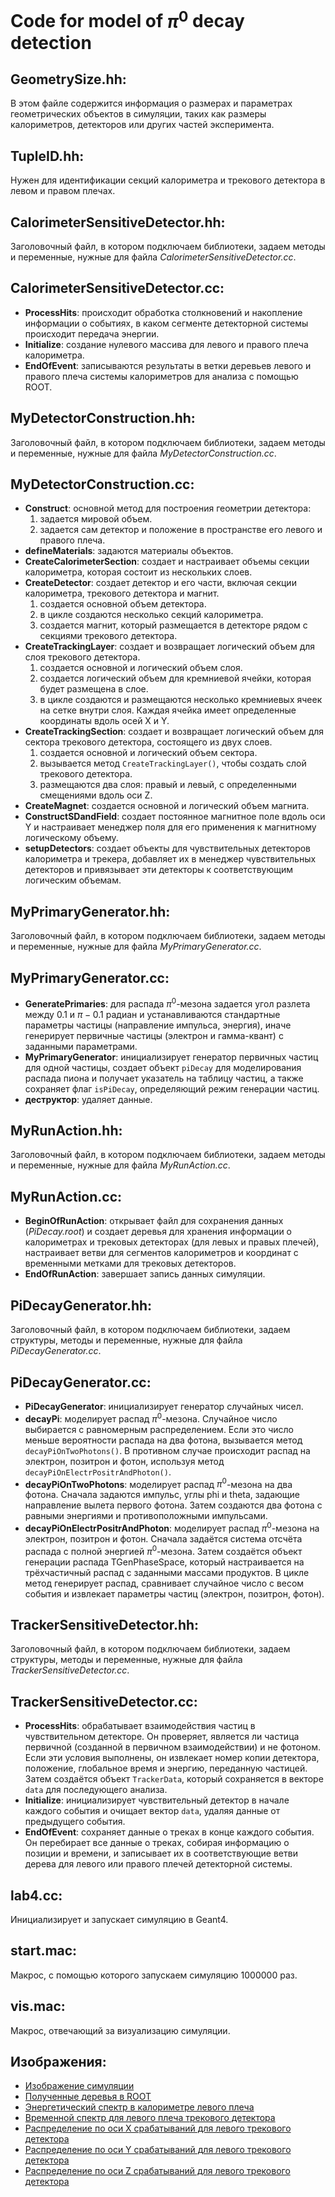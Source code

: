 # Code for model of $\pi^0$ decay detection 

## GeometrySize.hh:
В этом файле содержится информация о размерах и параметрах геометрических объектов в симуляции, таких как размеры калориметров, детекторов или других частей эксперимента.

## TupleID.hh:
Нужен для идентификации секций калориметра и трекового детектора в левом и правом плечах.

## CalorimeterSensitiveDetector.hh:
Заголовочный файл, в котором подключаем библиотеки, задаем методы и переменные, нужные для файла *CalorimeterSensitiveDetector.cc*.

## CalorimeterSensitiveDetector.cc:
- **ProcessHits**: происходит обработка столкновений и накопление информации о событиях, в каком сегменте детекторной системы происходит передача энергии.
- **Initialize**: создание нулевого массива для левого и правого плеча калориметра.
- **EndOfEvent**: записываются результаты в ветки деревьев левого и правого плеча системы калориметров для анализа с помощью ROOT.

## MyDetectorConstruction.hh:
Заголовочный файл, в котором подключаем библиотеки, задаем методы и переменные, нужные для файла *MyDetectorConstruction.cc*.

## MyDetectorConstruction.cc:
- **Construct**: основной метод для построения геометрии детектора:
    1. задается мировой объем.
    2. задается сам детектор и положение в пространстве его левого и правого плеча.
- **defineMaterials**: задаются материалы объектов.
- **CreateCalorimeterSection**: создает и настраивает объемы секции калориметра, которая состоит из нескольких слоев.
- **CreateDetector**: создает детектор и его части, включая секции калориметра, трекового детектора и магнит.
    1. создается основной объем детектора.
    2. в цикле создаются несколько секций калориметра.
    3. создается магнит, который размещается в детекторе рядом с секциями трекового детектора.
- **CreateTrackingLayer**: создает и возвращает логический объем для слоя трекового детектора.
    1. создается основной и логический объем слоя.
    2. создается логический объем для кремниевой ячейки, которая будет размещена в слое.
    3. в цикле создаются и размещаются несколько кремниевых ячеек на сетке внутри слоя. Каждая ячейка имеет определенные координаты вдоль осей X и Y.
- **CreateTrackingSection**: создает и возвращает логический объем для сектора трекового детектора, состоящего из двух слоев.
    1. создается основной и логический объем сектора.
    2. вызывается метод `CreateTrackingLayer()`, чтобы создать слой трекового детектора.
    3. размещаются два слоя: правый и левый, с определенными смещениями вдоль оси Z.
- **CreateMagnet**: создается основной и логический объем магнита.
- **ConstructSDandField**: создает постоянное магнитное поле вдоль оси Y и настраивает менеджер поля для его применения к магнитному логическому объему. 
- **setupDetectors**: создает объекты для чувствительных детекторов калориметра и трекера, добавляет их в менеджер чувствительных детекторов и привязывает эти детекторы к соответствующим логическим объемам.

## MyPrimaryGenerator.hh:
Заголовочный файл, в котором подключаем библиотеки, задаем методы и переменные, нужные для файла *MyPrimaryGenerator.cc*.

## MyPrimaryGenerator.cc:
- **GeneratePrimaries**: для распада $\pi^0$-мезона задается угол разлета между 0.1 и $\pi-0.1$ радиан и устанавливаются стандартные параметры частицы (направление импульса, энергия), иначе генерирует первичные частицы (электрон и гамма-квант) с заданными параметрами.
- **MyPrimaryGenerator**: инициализирует генератор первичных частиц для одной частицы, создает объект `piDecay` для моделирования распада пиона и получает указатель на таблицу частиц, а также сохраняет флаг `isPiDecay`, определяющий режим генерации частиц.
- **деструктор**: удаляет данные.

## MyRunAction.hh:
Заголовочный файл, в котором подключаем библиотеки, задаем методы и переменные, нужные для файла *MyRunAction.cc*.

## MyRunAction.cc:
- **BeginOfRunAction**: открывает файл для сохранения данных (*PiDecay.root*) и создает деревья для хранения информации о калориметрах и трековых детекторах (для левых и правых плечей), настраивает ветви для сегментов калориметров и координат с временными метками для трековых детекторов.
- **EndOfRunAction**: завершает запись данных симуляции.

## PiDecayGenerator.hh:
Заголовочный файл, в котором подключаем библиотеки, задаем структуры, методы и переменные, нужные для файла *PiDecayGenerator.cc*.

## PiDecayGenerator.cc:
- **PiDecayGenerator**: инициализирует генератор случайных чисел.
- **decayPi**: моделирует распад $\pi^0$-мезона. Случайное число выбирается с равномерным распределением. Если это число меньше вероятности распада на два фотона, вызывается метод `decayPiOnTwoPhotons()`. В противном случае происходит распад на электрон, позитрон и фотон, используя метод `decayPiOnElectrPositrAndPhoton()`.
- **decayPiOnTwoPhotons**: моделирует распад $\pi^0$-мезона на два фотона. Сначала задаются импульс, углы phi и theta, задающие направление вылета первого фотона. Затем создаются два фотона с равными энергиями и противоположными импульсами. 
- **decayPiOnElectrPositrAndPhoton**: моделирует распад $\pi^0$-мезона на электрон, позитрон и фотон. Сначала задаётся система отсчёта распада с полной энергией $\pi^0$-мезона. Затем создаётся объект генерации распада TGenPhaseSpace, который настраивается на трёхчастичный распад с заданными массами продуктов. В цикле метод генерирует распад, сравнивает случайное число с весом события и извлекает параметры частиц (электрон, позитрон, фотон).

## TrackerSensitiveDetector.hh:
Заголовочный файл, в котором подключаем библиотеки, задаем структуры, методы и переменные, нужные для файла *TrackerSensitiveDetector.cc*.

## TrackerSensitiveDetector.cc:
- **ProcessHits**: обрабатывает взаимодействия частиц в чувствительном детекторе. Он проверяет, является ли частица первичной (созданной в первичном взаимодействии) и не фотоном. Если эти условия выполнены, он извлекает номер копии детектора, положение, глобальное время и энергию, переданную частицей. Затем создаётся объект `TrackerData`, который сохраняется в векторе `data` для последующего анализа.
- **Initialize**: инициализирует чувствительный детектор в начале каждого события и очищает вектор `data`, удаляя данные от предыдущего события.
- **EndOfEvent**: сохраняет данные о треках в конце каждого события. Он перебирает все данные о треках, собирая информацию о позиции и времени, и записывает их в соответствующие ветви дерева для левого или правого плечей детекторной системы.

## lab4.cc:
Инициализирует и запускает симуляцию в Geant4.

## start.mac:
Макрос, с помощью которого запускаем симуляцию 1000000 раз.

## vis.mac:
Макрос, отвечающий за визуализацию симуляции.


## Изображения:
* [Изображение симуляции](simulation.jpg)
* [Полученные деревья в ROOT](trees.png)
* [Энергетический спектр в калориметре левого плеча](LC_0.jpg)
* [Временной спектр для левого плеча трекового детектора](tL.jpg)
* [Распределение по оси X срабатываний для левого трекового детектора](xL.jpg)
* [Распределение по оси Y срабатываний для левого трекового детектора](yL.jpg)
* [Распределение по оси Z срабатываний для левого трекового детектора](zL.jpg)

